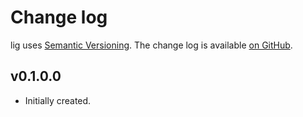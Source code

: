 Change log
==========

lig uses [Semantic Versioning][1].
The change log is available [on GitHub][2].

[1]: http://semver.org/spec/v2.0.0.html
[2]: https://github.com/githubuser/lig/releases

## v0.1.0.0

* Initially created.
